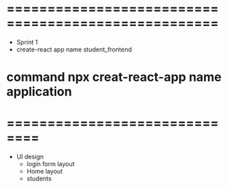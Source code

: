 # ====================================================
- Sprint 1
- create-react app name student_frontend

# command npx creat-react-app name application
# ==============================
- UI design 
  - login form layout
  - Home layout
  - students
